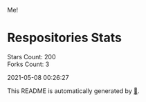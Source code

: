 Me!

# Respositories Stats
Stars Count: 200  
Forks Count: 3

2021-05-08 00:26:27  

This README is automatically generated by [🐰](https://github.com/rnitta/rnitta).
